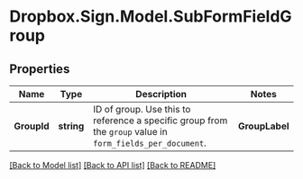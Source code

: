 # Dropbox.Sign.Model.SubFormFieldGroup

## Properties

Name | Type | Description | Notes
------------ | ------------- | ------------- | -------------
**GroupId** | **string** |  ID of group. Use this to reference a specific group from the `group` value in `form_fields_per_document`.  | **GroupLabel** | **string** |  Name of the group  | **Requirement** | **string** |  Examples: `require_0-1` `require_1` `require_1-ormore`<br><br>- Check out the list of [acceptable `requirement` checkbox type values](/api/reference/constants/#checkbox-field-grouping). - Check out the list of [acceptable `requirement` radio type fields](/api/reference/constants/#radio-field-grouping). - Radio groups require **at least** two fields per group.  | 

[[Back to Model list]](../README.md#documentation-for-models) [[Back to API list]](../README.md#documentation-for-api-endpoints) [[Back to README]](../README.md)

